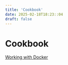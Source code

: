 ```yaml
---
title: 'Cookbook'
date: 2025-02-18T18:23::04
draft: false
---
```


# Cookbook

[Working with Docker](Cookbook%206770124015cc4c8e983d6034c3d5361b/Working%20with%20Docker%203307eadbaee141109ffc18e72ec95a9d.md)
